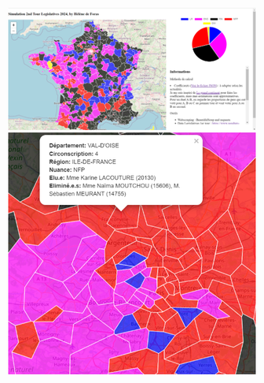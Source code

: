 ![](images/Capture%20d’écran%202024-07-02%20154034.png)
![](images/Capture%20d’écran%202024-07-02%20154105.png)